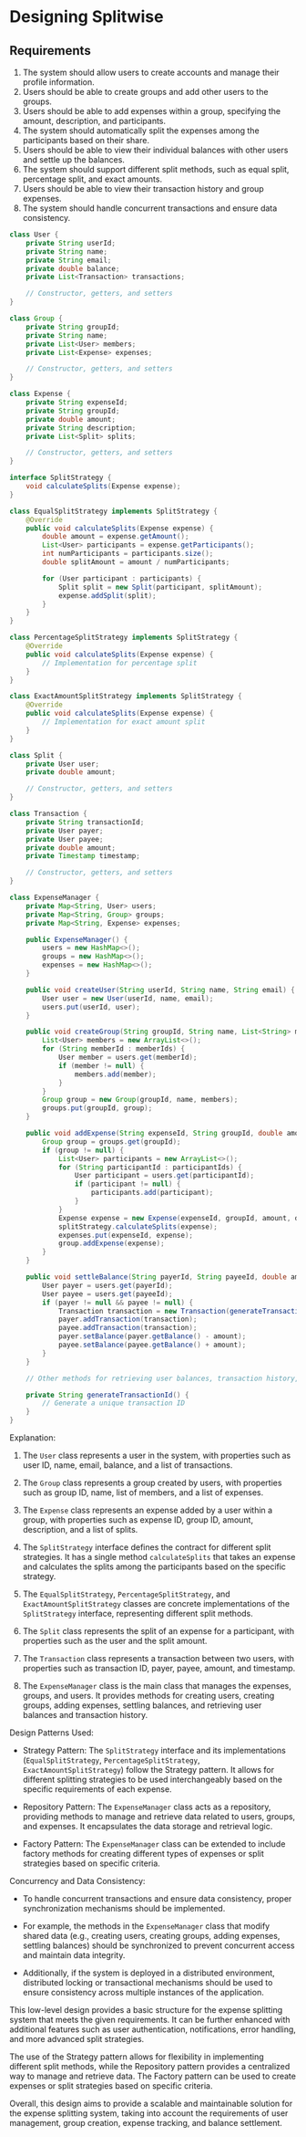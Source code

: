 # Designing Splitwise

## Requirements
1. The system should allow users to create accounts and manage their profile information.
2. Users should be able to create groups and add other users to the groups.
3. Users should be able to add expenses within a group, specifying the amount, description, and participants.
4. The system should automatically split the expenses among the participants based on their share.
5. Users should be able to view their individual balances with other users and settle up the balances.
6. The system should support different split methods, such as equal split, percentage split, and exact amounts.
7. Users should be able to view their transaction history and group expenses.
8. The system should handle concurrent transactions and ensure data consistency.


```java
class User {
    private String userId;
    private String name;
    private String email;
    private double balance;
    private List<Transaction> transactions;

    // Constructor, getters, and setters
}

class Group {
    private String groupId;
    private String name;
    private List<User> members;
    private List<Expense> expenses;

    // Constructor, getters, and setters
}

class Expense {
    private String expenseId;
    private String groupId;
    private double amount;
    private String description;
    private List<Split> splits;

    // Constructor, getters, and setters
}

interface SplitStrategy {
    void calculateSplits(Expense expense);
}

class EqualSplitStrategy implements SplitStrategy {
    @Override
    public void calculateSplits(Expense expense) {
        double amount = expense.getAmount();
        List<User> participants = expense.getParticipants();
        int numParticipants = participants.size();
        double splitAmount = amount / numParticipants;

        for (User participant : participants) {
            Split split = new Split(participant, splitAmount);
            expense.addSplit(split);
        }
    }
}

class PercentageSplitStrategy implements SplitStrategy {
    @Override
    public void calculateSplits(Expense expense) {
        // Implementation for percentage split
    }
}

class ExactAmountSplitStrategy implements SplitStrategy {
    @Override
    public void calculateSplits(Expense expense) {
        // Implementation for exact amount split
    }
}

class Split {
    private User user;
    private double amount;

    // Constructor, getters, and setters
}

class Transaction {
    private String transactionId;
    private User payer;
    private User payee;
    private double amount;
    private Timestamp timestamp;

    // Constructor, getters, and setters
}

class ExpenseManager {
    private Map<String, User> users;
    private Map<String, Group> groups;
    private Map<String, Expense> expenses;

    public ExpenseManager() {
        users = new HashMap<>();
        groups = new HashMap<>();
        expenses = new HashMap<>();
    }

    public void createUser(String userId, String name, String email) {
        User user = new User(userId, name, email);
        users.put(userId, user);
    }

    public void createGroup(String groupId, String name, List<String> memberIds) {
        List<User> members = new ArrayList<>();
        for (String memberId : memberIds) {
            User member = users.get(memberId);
            if (member != null) {
                members.add(member);
            }
        }
        Group group = new Group(groupId, name, members);
        groups.put(groupId, group);
    }

    public void addExpense(String expenseId, String groupId, double amount, String description, List<String> participantIds, SplitStrategy splitStrategy) {
        Group group = groups.get(groupId);
        if (group != null) {
            List<User> participants = new ArrayList<>();
            for (String participantId : participantIds) {
                User participant = users.get(participantId);
                if (participant != null) {
                    participants.add(participant);
                }
            }
            Expense expense = new Expense(expenseId, groupId, amount, description, participants);
            splitStrategy.calculateSplits(expense);
            expenses.put(expenseId, expense);
            group.addExpense(expense);
        }
    }

    public void settleBalance(String payerId, String payeeId, double amount) {
        User payer = users.get(payerId);
        User payee = users.get(payeeId);
        if (payer != null && payee != null) {
            Transaction transaction = new Transaction(generateTransactionId(), payer, payee, amount, Timestamp.now());
            payer.addTransaction(transaction);
            payee.addTransaction(transaction);
            payer.setBalance(payer.getBalance() - amount);
            payee.setBalance(payee.getBalance() + amount);
        }
    }

    // Other methods for retrieving user balances, transaction history, etc.

    private String generateTransactionId() {
        // Generate a unique transaction ID
    }
}
```

Explanation:
1. The `User` class represents a user in the system, with properties such as user ID, name, email, balance, and a list of transactions.

2. The `Group` class represents a group created by users, with properties such as group ID, name, list of members, and a list of expenses.

3. The `Expense` class represents an expense added by a user within a group, with properties such as expense ID, group ID, amount, description, and a list of splits.

4. The `SplitStrategy` interface defines the contract for different split strategies. It has a single method `calculateSplits` that takes an expense and calculates the splits among the participants based on the specific strategy.

5. The `EqualSplitStrategy`, `PercentageSplitStrategy`, and `ExactAmountSplitStrategy` classes are concrete implementations of the `SplitStrategy` interface, representing different split methods.

6. The `Split` class represents the split of an expense for a participant, with properties such as the user and the split amount.

7. The `Transaction` class represents a transaction between two users, with properties such as transaction ID, payer, payee, amount, and timestamp.

8. The `ExpenseManager` class is the main class that manages the expenses, groups, and users. It provides methods for creating users, creating groups, adding expenses, settling balances, and retrieving user balances and transaction history.

Design Patterns Used:
- Strategy Pattern: The `SplitStrategy` interface and its implementations (`EqualSplitStrategy`, `PercentageSplitStrategy`, `ExactAmountSplitStrategy`) follow the Strategy pattern. It allows for different splitting strategies to be used interchangeably based on the specific requirements of each expense.

- Repository Pattern: The `ExpenseManager` class acts as a repository, providing methods to manage and retrieve data related to users, groups, and expenses. It encapsulates the data storage and retrieval logic.

- Factory Pattern: The `ExpenseManager` class can be extended to include factory methods for creating different types of expenses or split strategies based on specific criteria.

Concurrency and Data Consistency:
- To handle concurrent transactions and ensure data consistency, proper synchronization mechanisms should be implemented.

- For example, the methods in the `ExpenseManager` class that modify shared data (e.g., creating users, creating groups, adding expenses, settling balances) should be synchronized to prevent concurrent access and maintain data integrity.

- Additionally, if the system is deployed in a distributed environment, distributed locking or transactional mechanisms should be used to ensure consistency across multiple instances of the application.

This low-level design provides a basic structure for the expense splitting system that meets the given requirements. It can be further enhanced with additional features such as user authentication, notifications, error handling, and more advanced split strategies.

The use of the Strategy pattern allows for flexibility in implementing different split methods, while the Repository pattern provides a centralized way to manage and retrieve data. The Factory pattern can be used to create expenses or split strategies based on specific criteria.

Overall, this design aims to provide a scalable and maintainable solution for the expense splitting system, taking into account the requirements of user management, group creation, expense tracking, and balance settlement.